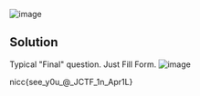 ![image](https://user-images.githubusercontent.com/88983987/224673581-bd9c1920-51d9-47db-a1fd-edc937905ed8.png)

## Solution

Typical "Final" question. Just Fill Form. 
![image](https://user-images.githubusercontent.com/88983987/224673488-ac09fef4-ae63-42cf-b289-e86ae2274a3f.png)

nicc{see_y0u_@_JCTF_1n_Apr1L}
